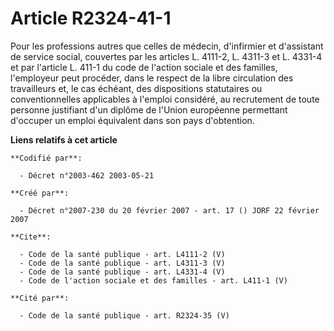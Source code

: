 # Article R2324-41-1

Pour les professions autres que celles de médecin, d'infirmier et d'assistant de service social, couvertes par les articles
L. 4111-2, L. 4311-3 et L. 4331-4 et par l'article L. 411-1 du code de l'action sociale et des familles, l'employeur peut
procéder, dans le respect de la libre circulation des travailleurs et, le cas échéant, des dispositions statutaires ou
conventionnelles applicables à l'emploi considéré, au recrutement de toute personne justifiant d'un diplôme de l'Union
européenne permettant d'occuper un emploi équivalent dans son pays d'obtention.

**Liens relatifs à cet article**

	**Codifié par**:

	  - Décret n°2003-462 2003-05-21

	**Créé par**:

	  - Décret n°2007-230 du 20 février 2007 - art. 17 () JORF 22 février 2007

	**Cite**:

	  - Code de la santé publique - art. L4111-2 (V)
	  - Code de la santé publique - art. L4311-3 (V)
	  - Code de la santé publique - art. L4331-4 (V)
	  - Code de l'action sociale et des familles - art. L411-1 (V)

	**Cité par**:

	  - Code de la santé publique - art. R2324-35 (V)
